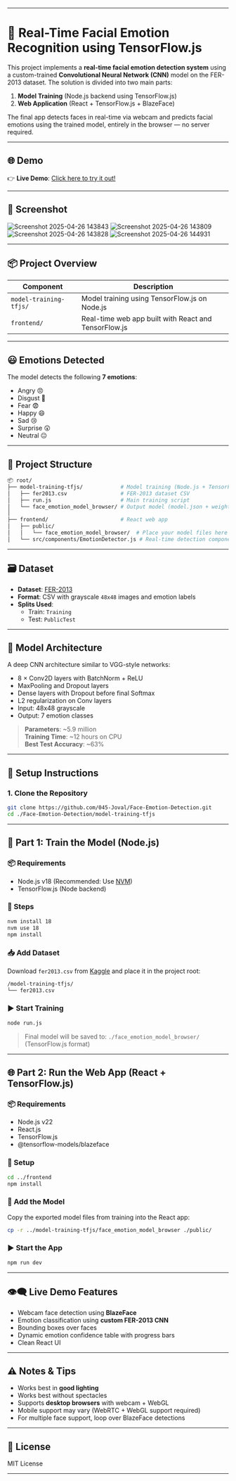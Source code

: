 
---

# 🧠 Real-Time Facial Emotion Recognition using TensorFlow.js

This project implements a **real-time facial emotion detection system** using a custom-trained **Convolutional Neural Network (CNN)** model on the FER-2013 dataset. The solution is divided into two main parts:

1. **Model Training** (Node.js backend using TensorFlow.js)
2. **Web Application** (React + TensorFlow.js + BlazeFace)

The final app detects faces in real-time via webcam and predicts facial emotions using the trained model, entirely in the browser — no server required.

---

## 🌐 Demo

👉 **Live Demo**: [Click here to try it out!](https://dulcet-mochi-34cced.netlify.app/) 

---

## 📸 Screenshot

![Screenshot 2025-04-26 143843](https://github.com/user-attachments/assets/4048713a-2152-43e7-b3e4-fc63ffe1728d)
![Screenshot 2025-04-26 143809](https://github.com/user-attachments/assets/70e50aee-00b2-42f0-a00a-6e0bdf34b136)
![Screenshot 2025-04-26 143828](https://github.com/user-attachments/assets/94cdac3e-e983-4b83-a392-894423c4a9c5)
![Screenshot 2025-04-26 144931](https://github.com/user-attachments/assets/f75f689b-2c61-491b-98f9-bef02bad318d)

---

## 📦 Project Overview

| Component     | Description |
|---------------|-------------|
| `model-training-tfjs/` | Model training using TensorFlow.js on Node.js |
| `frontend/`  | Real-time web app built with React and TensorFlow.js |

---

## 😃 Emotions Detected

The model detects the following **7 emotions**:
- Angry 😠
- Disgust 🤢
- Fear 😨
- Happy 😄
- Sad 😢
- Surprise 😲
- Neutral 😐

---

## 📁 Project Structure

```bash
📦 root/
├── model-training-tfjs/            # Model training (Node.js + TensorFlow.js)
│   ├── fer2013.csv                 # FER-2013 dataset CSV
│   ├── run.js                      # Main training script
│   └── face_emotion_model_browser/ # Output model (model.json + weights.bin)
│
├── frontend/                       # React web app
│   ├── public/
│   │   └── face_emotion_model_browser/  # Place your model files here
│   └── src/components/EmotionDetector.js # Real-time detection component
```

---

## 🗃 Dataset

- **Dataset**: [FER-2013](https://www.kaggle.com/datasets/deadskull7/fer2013)
- **Format**: CSV with grayscale `48x48` images and emotion labels
- **Splits Used**:  
  - Train: `Training`
  - Test: `PublicTest`

---

## 🧠 Model Architecture

A deep CNN architecture similar to VGG-style networks:

- 8 × Conv2D layers with BatchNorm + ReLU
- MaxPooling and Dropout layers
- Dense layers with Dropout before final Softmax
- L2 regularization on Conv layers
- Input: 48x48 grayscale
- Output: 7 emotion classes

> **Parameters**: ~5.9 million  
> **Training Time**: ~12 hours on CPU  
> **Best Test Accuracy**: ~63%

---

## 🔧 Setup Instructions

### 1. Clone the Repository
```bash
git clone https://github.com/045-Joval/Face-Emotion-Detection.git
cd ./Face-Emotion-Detection/model-training-tfjs
```

---

## 🚀 Part 1: Train the Model (Node.js)

### 📦 Requirements
- Node.js v18 (Recommended: Use [NVM](https://github.com/nvm-sh/nvm))
- TensorFlow.js (Node backend)

### 🔧 Steps

```bash
nvm install 18
nvm use 18
npm install
```

### 📥 Add Dataset

Download `fer2013.csv` from [Kaggle](https://www.kaggle.com/datasets/deadskull7/fer2013) and place it in the project root:

```bash
/model-training-tfjs/
└── fer2013.csv
```

### ▶️ Start Training

```bash
node run.js
```

> Final model will be saved to: `./face_emotion_model_browser/` (TensorFlow.js format)

---

## 🌐 Part 2: Run the Web App (React + TensorFlow.js)

### 📦 Requirements
- Node.js v22
- React.js
- TensorFlow.js
- @tensorflow-models/blazeface

### 🔧 Setup

```bash
cd ../frontend
npm install
```

### 📂 Add the Model

Copy the exported model files from training into the React app:

```bash
cp -r ../model-training-tfjs/face_emotion_model_browser ./public/
```

### ▶️ Start the App

```bash
npm run dev
```

---

## 👁️‍🗨️ Live Demo Features

- Webcam face detection using **BlazeFace**
- Emotion classification using **custom FER-2013 CNN**
- Bounding boxes over faces
- Dynamic emotion confidence table with progress bars
- Clean React UI

---

## ⚠️ Notes & Tips

- Works best in **good lighting**
- Works best without spectacles
- Supports **desktop browsers** with webcam + WebGL
- Mobile support may vary (WebRTC + WebGL support required)
- For multiple face support, loop over BlazeFace detections

---

## 📄 License

MIT License

---

